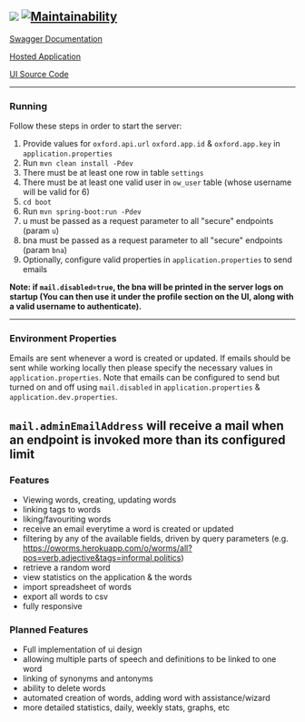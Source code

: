 <img src="https://github.com/noydb/oworms-ui/blob/develop/src/assets/image/logo.svg"></img> [![Maintainability](https://api.codeclimate.com/v1/badges/7bd7122324ce4551a180/maintainability)](https://codeclimate.com/github/noydb/oworms-api/maintainability)
---

[Swagger Documentation](https://oworms-api.herokuapp.com/swagger-ui/)

[Hosted Application](https://oworms.herokuapp.com)

[UI Source Code](https://github.com/benj-power/oworms-ui)

---

### Running

Follow these steps in order to start the server:

1. Provide values for `oxford.api.url` `oxford.app.id` & `oxford.app.key` in `application.properties`
2. Run `mvn clean install -Pdev`
3. There must be at least one row in table `settings`
4. There must be at least one valid user in `ow_user` table (whose username will be valid for 6)
5. `cd boot`
6. Run `mvn spring-boot:run -Pdev`
7. u must be passed as a request parameter to all "secure" endpoints (param `u`)
8. bna must be passed as a request parameter to all "secure" endpoints (param `bna`)
9. Optionally, configure valid properties in `application.properties` to send emails 

**Note: if `mail.disabled=true`, the bna will be printed in the server logs on startup (You can then use it under the 
profile section on the UI, along with a valid username to authenticate).**

---

### Environment Properties

Emails are sent whenever a word is created or updated. If emails should be sent while working locally then please specify the necessary
values in `application.properties`. Note that emails can be configured to send but turned on and off using `mail.disabled`
in `application.properties` & `application.dev.properties`.

`mail.adminEmailAddress` will receive a mail when an endpoint is invoked more than its configured limit
---

### Features
- Viewing words, creating, updating words
- linking tags to words
- liking/favouriting words
- receive an email everytime a word is created or updated
- filtering by any of the available fields, driven by query parameters (e.g. https://oworms.herokuapp.com/o/worms/all?pos=verb,adjective&tags=informal,politics)
- retrieve a random word
- view statistics on the application & the words
- import spreadsheet of words
- export all words to csv
- fully responsive

### Planned Features
- Full implementation of ui design
- allowing multiple parts of speech and definitions to be linked to one word
- linking of synonyms and antonyms
- ability to delete words
- automated creation of words, adding word with assistance/wizard
- more detailed statistics, daily, weekly stats, graphs, etc
